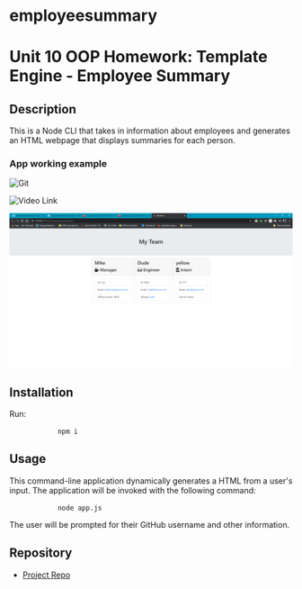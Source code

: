 # employeesummary

# Unit 10 OOP Homework: Template Engine - Employee Summary


## Description

This is a Node CLI that takes in information about employees and generates an HTML webpage that displays summaries for each person. 

### App working example

![Git](preview.gif)

![Video Link](https://drive.google.com/file/d/1NWE_iIQXe7EmZNhVUCMR-3VwgIRGoEM5/view)

![Photo1](employeesummary.png)

## Installation
Run:

                npm i

## Usage

This command-line application dynamically generates a HTML from a user's input. The application will be invoked with the following command:

                node app.js

The user will be prompted for their GitHub username and other information.


## Repository

- [Project Repo](https://github.com/alixwawa/employeesummary.io)